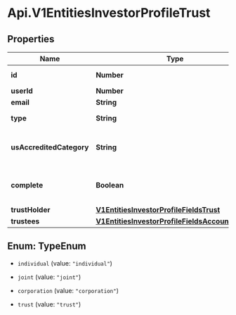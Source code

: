 # Api.V1EntitiesInvestorProfileTrust

## Properties

Name | Type | Description | Notes
------------ | ------------- | ------------- | -------------
**id** | **Number** | Investor Profile id | [optional] 
**userId** | **Number** | User id | [optional] 
**email** | **String** | User email | [optional] 
**type** | **String** | Investor Profile type | [optional] 
**usAccreditedCategory** | **String** | The accredited investor information | [optional] 
**complete** | **Boolean** | To check if the profile is complete or not | [optional] 
**trustHolder** | [**V1EntitiesInvestorProfileFieldsTrust**](V1EntitiesInvestorProfileFieldsTrust.md) |  | [optional] 
**trustees** | [**V1EntitiesInvestorProfileFieldsAccountHolder**](V1EntitiesInvestorProfileFieldsAccountHolder.md) |  | [optional] 



## Enum: TypeEnum


* `individual` (value: `"individual"`)

* `joint` (value: `"joint"`)

* `corporation` (value: `"corporation"`)

* `trust` (value: `"trust"`)




